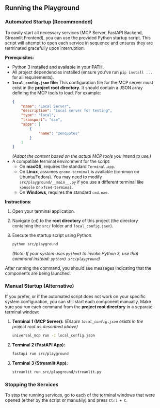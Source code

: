## Running the Playground

### Automated Startup (Recommended)

To easily start all necessary services (MCP Server, FastAPI Backend, Streamlit Frontend), you can use the provided Python startup script. This script will attempt to open each service in sequence and ensures they are terminated gracefully upon interruption.

**Prerequisites:**

*   Python 3 installed and available in your PATH.
*   All project dependencies installed (ensure you've run `pip install ...` for all requirements).
*   **`local_config.json` file:** This configuration file for the MCP server must exist in the **project root directory**. It should contain a JSON array defining the MCP tools to load. For example:
    ```json
    {
        "name": "Local Server",
        "description": "Local server for testing",
        "type": "local",
        "transport": "sse",
        "apps": [
            {
                "name": "zenquotes"
            }
        ]
    }
    ```
    *(Adapt the content based on the actual MCP tools you intend to use.)*
*   A compatible terminal environment for the script:
    *   On **macOS**, requires the standard `Terminal.app`.
    *   On **Linux**, assumes `gnome-terminal` is available (common on Ubuntu/Fedora). You may need to modify `src/playground/__main__.py` if you use a different terminal like `konsole` or `xfce4-terminal`.
    *   On **Windows**, requires the standard `cmd.exe`.

**Instructions:**

1.  Open your terminal application.
2.  Navigate (`cd`) to the **root directory** of this project (the directory containing the `src/` folder and `local_config.json`).
3.  Execute the startup script using Python:

    ```bash
    python src/playground
    ```

    *(Note: If your system uses `python3` to invoke Python 3, use that command instead: `python3 src/playground`)*

After running the command, you should see messages indicating that the components are being launched.

### Manual Startup (Alternative)

If you prefer, or if the automated script does not work on your specific system configuration, you can still start each component manually. Make sure you run each command from the **project root directory** in a separate terminal window:

1.  **Terminal 1 (MCP Server):**
    *(Ensure `local_config.json` exists in the project root as described above)*
    ```bash
    universal_mcp run -c local_config.json
    ```
2.  **Terminal 2 (FastAPI App):**
    ```bash
    fastapi run src/playground
    ```
3.  **Terminal 3 (Streamlit App):**
    ```bash
    streamlit run src/playground/streamlit.py
    ```

### Stopping the Services

To stop the running services, go to each of the terminal windows that were opened (either by the script or manually) and press `Ctrl + C`.